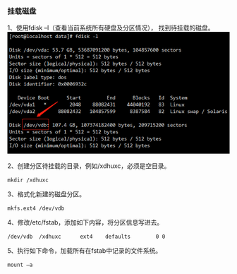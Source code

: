 ### 挂载磁盘
1、使用fdisk –l（查看当前系统所有硬盘及分区情况）， 找到待挂载的磁盘。
![image](images/disk.png)

2、创建分区待挂载的目录，例如/xdhuxc，必须是空目录。
```angular2html
mkdir /xdhuxc
```
3、格式化新建的磁盘分区。
```angular2html
mkfs.ext4 /dev/vdb
```
4、修改/etc/fstab，添加如下内容，将分区信息写进去。
```angular2html
/dev/vdb  /xdhuxc      ext4    defaults        0 0
```
5、执行如下命令，加载所有在fstab中记录的文件系统。
```angular2html
mount –a
```